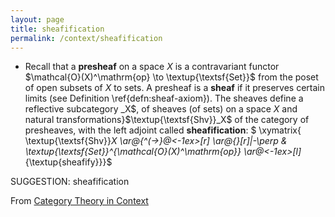 ```yaml
---
layout: page
title: sheafification
permalink: /context/sheafification
---
```

-  Recall that a **presheaf** on a  space $X$ is a contravariant functor $\mathcal{O}(X)^\mathrm{op} \to \textup{\textsf{Set}}$ from the poset of open subsets of $X$ to sets. A presheaf is a **sheaf** if it preserves certain limits (see Definition \ref{defn:sheaf-axiom}). The sheaves define a reflective subcategory _X$, of sheaves (of sets) on a space $X$ and natural transformations}$\textup{\textsf{Shv}}_X$ of the category of presheaves, with the left adjoint called **sheafification**:
$ \xymatrix{ \textup{\textsf{Shv}}_X \ar@{^(->}@<-1ex>[r] \ar@{}[r]|-\perp & \textup{\textsf{Set}}^{\mathcal{O}(X)^\mathrm{op}} \ar@<-1ex>[l]_{\textup{sheafify}}}$

SUGGESTION: sheafification

From [Category Theory in Context](https://mathgloss.github.io/MathGloss/context.html)